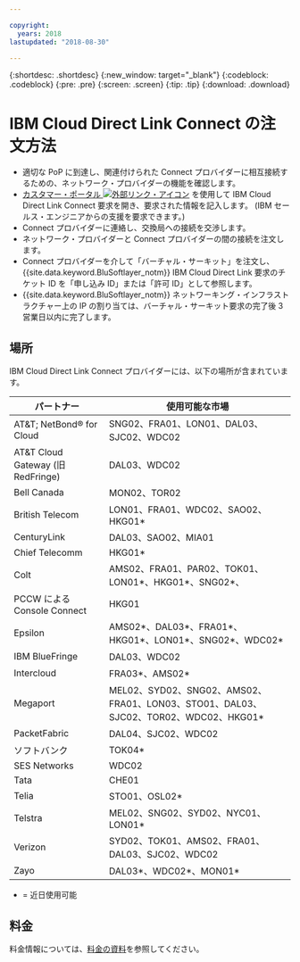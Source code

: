 ```yaml
---

copyright:
  years: 2018
lastupdated: "2018-08-30"

---
```


{:shortdesc: .shortdesc}
{:new_window: target="_blank"}
{:codeblock: .codeblock}
{:pre: .pre}
{:screen: .screen}
{:tip: .tip}
{:download: .download}

# IBM Cloud Direct Link Connect の注文方法

 * 適切な PoP に到達し、関連付けられた Connect プロバイダーに相互接続するための、ネットワーク・プロバイダーの機能を確認します。
 * [カスタマー・ポータル ![外部リンク・アイコン](../../icons/launch-glyph.svg "外部リンク・アイコン")](https://control.softlayer.com/) を使用して IBM Cloud Direct Link Connect 要求を開き、要求された情報を記入します。 (IBM セールス・エンジニアからの支援を要求できます。) 
 * Connect プロバイダーに連絡し、交換局への接続を交渉します。
 * ネットワーク・プロバイダーと Connect プロバイダーの間の接続を注文します。
 * Connect プロバイダーを介して「バーチャル・サーキット」を注文し、{{site.data.keyword.BluSoftlayer_notm}} IBM Cloud Direct Link 要求のチケット ID を「申し込み ID」または「許可 ID」として参照します。
 * {{site.data.keyword.BluSoftlayer_notm}} ネットワーキング・インフラストラクチャー上の IP の割り当ては、バーチャル・サーキット要求の完了後 3 営業日以内に完了します。
 

## 場所

IBM Cloud Direct Link Connect プロバイダーには、以下の場所が含まれています。

| パートナー |使用可能な市場 |
|--------------|--------------|
| AT&T; NetBond® for Cloud | SNG02、FRA01、LON01、DAL03、SJC02、WDC02|
| AT&T Cloud Gateway (旧 RedFringe)| DAL03、WDC02 |
| Bell Canada | MON02、TOR02 |
| British Telecom |  LON01、FRA01、WDC02、SAO02、HKG01* |
| CenturyLink | DAL03、SAO02、MIA01 |
| Chief Telecomm | HKG01* |
| Colt | AMS02、FRA01、PAR02、TOK01、LON01*、HKG01*、SNG02*、|
| PCCW による Console Connect  | HKG01 |
| Epsilon | AMS02*、DAL03*、FRA01*、HKG01*、LON01*、SNG02*、WDC02* |
| IBM BlueFringe | DAL03、WDC02 |
| Intercloud | FRA03*、AMS02* |
| Megaport |  MEL02、SYD02、SNG02、AMS02、FRA01、LON03、STO01、DAL03、SJC02、TOR02、WDC02、HKG01* |
| PacketFabric | DAL04、SJC02、WDC02 |
| ソフトバンク | TOK04* |
| SES Networks | WDC02 |
| Tata | CHE01 |
| Telia | STO01、OSL02* |
| Telstra | MEL02、SNG02、SYD02、NYC01、LON01* |
| Verizon | SYD02、TOK01、AMS02、FRA01、DAL03、SJC02、WDC02 |
| Zayo | DAL03*、WDC02*、MON01* |

* = 近日使用可能

## 料金

料金情報については、[料金の資料](pricing.html)を参照してください。

